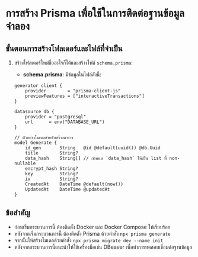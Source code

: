 # การสร้าง Prisma เพื่อใช้ในการติดต่อฐานข้อมูลจำลอง

## ขั้นตอนการสร้างโฟลเดอร์และไฟล์ที่จำเป็น

1. สร้างโฟลเดอร์ใหม่ชื่ออะไรก็ได้และสร้างไฟล์ `schema.prisma`:

    - **schema.prisma**: มีข้อมูลในไฟล์ดังนี้:
    ```prisma
    generator client {
        provider        = "prisma-client-js"
        previewFeatures = ["interactiveTransactions"]
    }

    datasource db {
        provider = "postgresql"
        url      = env("DATABASE_URL")
    }

    // ตัวอย่างโมเดลสำหรับสร้างตาราง
    model Generate {
        id_gen       String   @id @default(uuid()) @db.Uuid
        title        String?
        data_hash    String[] // กำหนด `data_hash` ให้เป็น list ที่ non-nullable
        encrypt_hash String?
        key          String?
        iv           String?
        CreatedAt    DateTime @default(now())
        UpdatedAt    DateTime @updatedAt
    }
    ```

## ข้อสำคัญ
- ก่อนเริ่มกระบวนการนี้ ต้องติดตั้ง Docker และ Docker Compose ให้เรียบร้อย
- หลังจากเริ่มกระบวนการนี้ ต้องติดตั้ง Prisma ด้วยคำสั่ง `npx prisma generate`
- จากนั้นให้สร้างโมเดลด้วยคำสั่ง `npx prisma migrate dev --name init`
- หลังจากกระบวนการนี้แนะนำให้ใช้เครื่องมือเช่น DBeaver เพื่อทำการทดสอบเชื่อมต่อฐานข้อมูล
